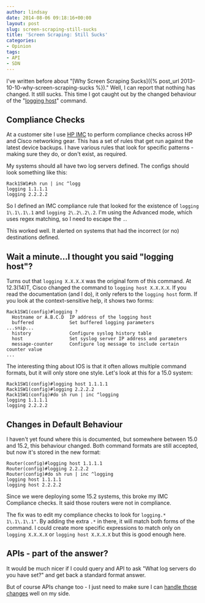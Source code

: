 ```yaml
---
author: lindsay
date: 2014-08-06 09:18:16+00:00
layout: post
slug: screen-scraping-still-sucks
title: 'Screen Scraping: Still Sucks'
categories:
- Opinion
tags:
- API
- SDN
---
```


I've written before about "[Why Screen Scraping Sucks]({% post_url 2013-10-10-why-screen-scraping-sucks %})." Well, I can report that nothing has changed. It still sucks. This time I got caught out by the changed behaviour of the "[logging host](http://www.cisco.com/c/en/us/td/docs/ios-xml/ios/esm/command/esm-cr-book/esm-cr-a1.html#wp1503829690)" command.

## Compliance Checks

At a customer site I use [HP IMC](https://www.hpe.com/networking/imc) to perform compliance checks across HP and Cisco networking gear. This has a set of rules that get run against the latest device backups. I have various rules that look for specific patterns - making sure they do, or don't exist, as required.

My systems should all have two log servers defined. The configs should look something like this:

```text
Rack1SW1#sh run | inc ^logg
logging 1.1.1.1
logging 2.2.2.2
```

So I defined an IMC compliance rule that looked for the existence of `logging 1\.1\.1\.1` and `logging 2\.2\.2\.2`. I'm using the Advanced mode, which uses regex matching, so I need to escape the `.`.

This worked well. It alerted on systems that had the incorrect (or no) destinations defined.

## Wait a minute...I thought you said "logging host"?

Turns out that `logging X.X.X.X` was the original form of this command. At 12.3(14)T, Cisco changed the command to `logging host X.X.X.X`. If you read the documentation (and I do), it only refers to the `logging host` form. If you look at the context-sensitive help, it shows two forms:

```text
Rack1SW1(config)#logging ?
  Hostname or A.B.C.D  IP address of the logging host
  buffered             Set buffered logging parameters
...snip...
  history              Configure syslog history table
  host                 Set syslog server IP address and parameters
  message-counter      Configure log message to include certain counter value 
...
```

The interesting thing about IOS is that it often allows multiple command formats, but it will only store one style. Let's look at this for a 15.0 system:

```text
Rack1SW1(config)#logging host 1.1.1.1
Rack1SW1(config)#logging 2.2.2.2
Rack1SW1(config)#do sh run | inc ^logging
logging 1.1.1.1
logging 2.2.2.2
```

## Changes in Default Behaviour

I haven't yet found where this is documented, but somewhere between 15.0 and 15.2, this behaviour changed. Both command formats are still accepted, but now it's stored in the new format:

```text
Router(config)#logging host 1.1.1.1
Router(config)#logging 2.2.2.2
Router(config)#do sh run | inc ^logging
logging host 1.1.1.1
logging host 2.2.2.2
```

Since we were deploying some 15.2 systems, this broke my IMC Compliance checks. It said those routers were not in compliance.

The fix was to edit my compliance checks to look for `logging.* 1\.1\.1\.1"`. By adding the extra `.*` in there, it will match both forms of the command. I could create more specific expressions to match only on `logging X.X.X.X` or `logging host X.X.X.X` but this is good enough here.

## APIs - part of the answer?

It would be much nicer if I could query and API to ask "What log servers do you have set?" and get back a standard format answer.

But of course APIs change too - I just need to make sure I can [handle those changes](http://keepingitclassless.net/2014/08/schema-changes/) well on my side.
